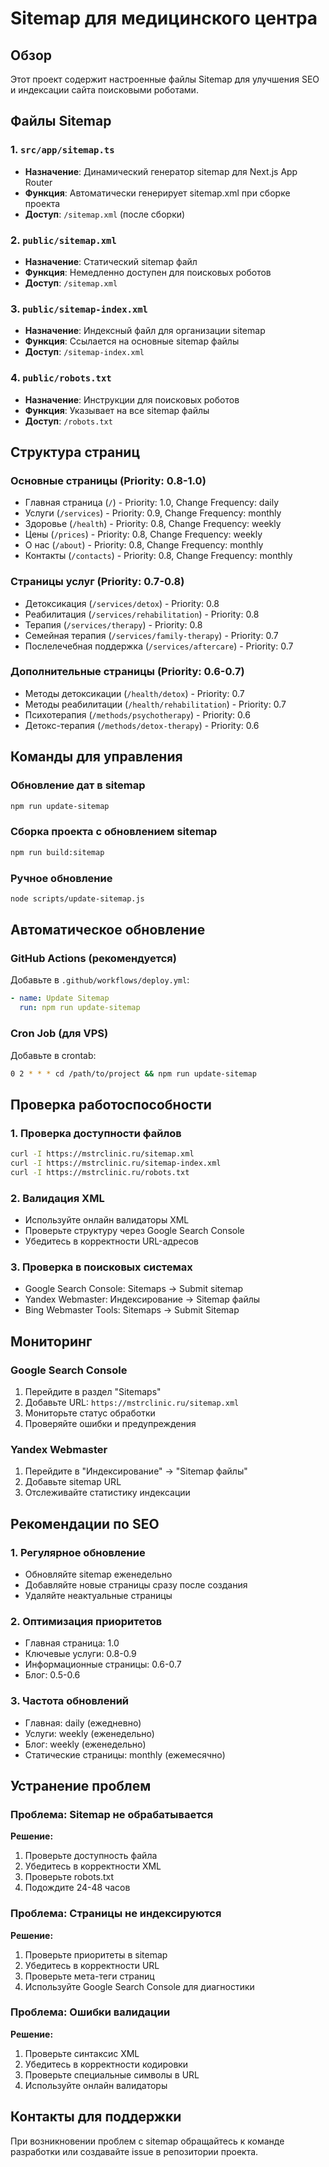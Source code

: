 # Sitemap для медицинского центра

## Обзор

Этот проект содержит настроенные файлы Sitemap для улучшения SEO и индексации сайта поисковыми роботами.

## Файлы Sitemap

### 1. `src/app/sitemap.ts`
- **Назначение**: Динамический генератор sitemap для Next.js App Router
- **Функция**: Автоматически генерирует sitemap.xml при сборке проекта
- **Доступ**: `/sitemap.xml` (после сборки)

### 2. `public/sitemap.xml`
- **Назначение**: Статический sitemap файл
- **Функция**: Немедленно доступен для поисковых роботов
- **Доступ**: `/sitemap.xml`

### 3. `public/sitemap-index.xml`
- **Назначение**: Индексный файл для организации sitemap
- **Функция**: Ссылается на основные sitemap файлы
- **Доступ**: `/sitemap-index.xml`

### 4. `public/robots.txt`
- **Назначение**: Инструкции для поисковых роботов
- **Функция**: Указывает на все sitemap файлы
- **Доступ**: `/robots.txt`

## Структура страниц

### Основные страницы (Priority: 0.8-1.0)
- Главная страница (`/`) - Priority: 1.0, Change Frequency: daily
- Услуги (`/services`) - Priority: 0.9, Change Frequency: monthly
- Здоровье (`/health`) - Priority: 0.8, Change Frequency: weekly
- Цены (`/prices`) - Priority: 0.8, Change Frequency: weekly
- О нас (`/about`) - Priority: 0.8, Change Frequency: monthly
- Контакты (`/contacts`) - Priority: 0.8, Change Frequency: monthly

### Страницы услуг (Priority: 0.7-0.8)
- Детоксикация (`/services/detox`) - Priority: 0.8
- Реабилитация (`/services/rehabilitation`) - Priority: 0.8
- Терапия (`/services/therapy`) - Priority: 0.8
- Семейная терапия (`/services/family-therapy`) - Priority: 0.7
- Послелечебная поддержка (`/services/aftercare`) - Priority: 0.7

### Дополнительные страницы (Priority: 0.6-0.7)
- Методы детоксикации (`/health/detox`) - Priority: 0.7
- Методы реабилитации (`/health/rehabilitation`) - Priority: 0.7
- Психотерапия (`/methods/psychotherapy`) - Priority: 0.6
- Детокс-терапия (`/methods/detox-therapy`) - Priority: 0.6

## Команды для управления

### Обновление дат в sitemap
```bash
npm run update-sitemap
```

### Сборка проекта с обновлением sitemap
```bash
npm run build:sitemap
```

### Ручное обновление
```bash
node scripts/update-sitemap.js
```

## Автоматическое обновление

### GitHub Actions (рекомендуется)
Добавьте в `.github/workflows/deploy.yml`:
```yaml
- name: Update Sitemap
  run: npm run update-sitemap
```

### Cron Job (для VPS)
Добавьте в crontab:
```bash
0 2 * * * cd /path/to/project && npm run update-sitemap
```

## Проверка работоспособности

### 1. Проверка доступности файлов
```bash
curl -I https://mstrclinic.ru/sitemap.xml
curl -I https://mstrclinic.ru/sitemap-index.xml
curl -I https://mstrclinic.ru/robots.txt
```

### 2. Валидация XML
- Используйте онлайн валидаторы XML
- Проверьте структуру через Google Search Console
- Убедитесь в корректности URL-адресов

### 3. Проверка в поисковых системах
- Google Search Console: Sitemaps → Submit sitemap
- Yandex Webmaster: Индексирование → Sitemap файлы
- Bing Webmaster Tools: Sitemaps → Submit Sitemap

## Мониторинг

### Google Search Console
1. Перейдите в раздел "Sitemaps"
2. Добавьте URL: `https://mstrclinic.ru/sitemap.xml`
3. Мониторьте статус обработки
4. Проверяйте ошибки и предупреждения

### Yandex Webmaster
1. Перейдите в "Индексирование" → "Sitemap файлы"
2. Добавьте sitemap URL
3. Отслеживайте статистику индексации

## Рекомендации по SEO

### 1. Регулярное обновление
- Обновляйте sitemap еженедельно
- Добавляйте новые страницы сразу после создания
- Удаляйте неактуальные страницы

### 2. Оптимизация приоритетов
- Главная страница: 1.0
- Ключевые услуги: 0.8-0.9
- Информационные страницы: 0.6-0.7
- Блог: 0.5-0.6

### 3. Частота обновлений
- Главная: daily (ежедневно)
- Услуги: weekly (еженедельно)
- Блог: weekly (еженедельно)
- Статические страницы: monthly (ежемесячно)

## Устранение проблем

### Проблема: Sitemap не обрабатывается
**Решение:**
1. Проверьте доступность файла
2. Убедитесь в корректности XML
3. Проверьте robots.txt
4. Подождите 24-48 часов

### Проблема: Страницы не индексируются
**Решение:**
1. Проверьте приоритеты в sitemap
2. Убедитесь в корректности URL
3. Проверьте мета-теги страниц
4. Используйте Google Search Console для диагностики

### Проблема: Ошибки валидации
**Решение:**
1. Проверьте синтаксис XML
2. Убедитесь в корректности кодировки
3. Проверьте специальные символы в URL
4. Используйте онлайн валидаторы

## Контакты для поддержки

При возникновении проблем с sitemap обращайтесь к команде разработки или создавайте issue в репозитории проекта.
